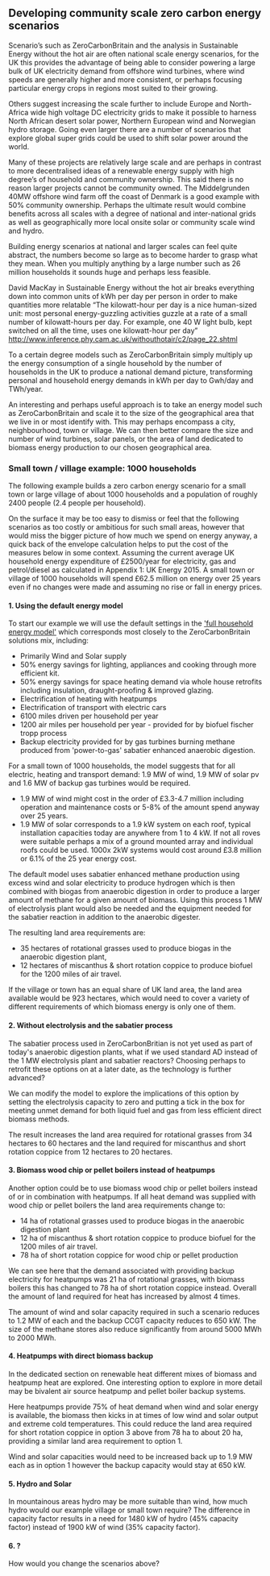 ## Developing community scale zero carbon energy scenarios

Scenario’s such as ZeroCarbonBritain and the analysis in Sustainable Energy without the hot air are often national scale energy scenarios, for the UK this provides the advantage of being able to consider powering a large bulk of UK electricity demand from offshore wind turbines, where wind speeds are generally higher and more consistent, or perhaps focusing particular energy crops in regions most suited to their growing.

Others suggest increasing the scale further to include Europe and North-Africa wide high voltage DC electricity grids to make it possible to harness North African desert solar power, Northern European wind and Norwegian hydro storage. Going even larger there are a number of scenarios that explore global super grids could be used to shift solar power around the world. 

Many of these projects are relatively large scale and are perhaps in contrast to more decentralised ideas of a renewable energy supply with high degree’s of household and community ownership. This said there is no reason larger projects cannot be community owned. The Middelgrunden 40MW offshore wind farm off the coast of Denmark is a good example with 50% community ownership. Perhaps the ultimate result would combine benefits across all scales with a degree of national and inter-national grids as well as geographically more local onsite solar or community scale wind and hydro.

Building energy scenarios at national and larger scales can feel quite abstract, the numbers become so large as to become harder to grasp what they mean. When you multiply anything by a large number such as 26 million households it sounds huge and perhaps less feasible.

David MacKay in Sustainable Energy without the hot air breaks everything down into common units of kWh per day per person in order to make quantities more relatable “The kilowatt-hour per day is a nice
human-sized unit: most personal energy-guzzling activities guzzle at a
rate of a small number of kilowatt-hours per day. For example, one 40 W
light bulb, kept switched on all the time, uses one kilowatt-hour per day”  http://www.inference.phy.cam.ac.uk/withouthotair/c2/page_22.shtml 

To a certain degree models such as ZeroCarbonBritain simply multiply up the energy consumption of a single household by the number of households in the UK to produce a national demand picture, transforming personal and household energy demands in kWh per day to Gwh/day and TWh/year.

An interesting and perhaps useful approach is to take an energy model such as ZeroCarbonBritain and scale it to the size of the geographical area that we live in or most identify with. This may perhaps encompass a city, neighbourhood, town or village. We can then better compare the size and number of wind turbines, solar panels, or the area of land dedicated to biomass energy production to our chosen geographical area.

### Small town / village example: 1000 households

The following example builds a zero carbon energy scenario for a small town or large village of about 1000 households and a population of roughly 2400 people (2.4 people per household).

On the surface it may be too easy to dismiss or feel that the following scenarios as too costly or ambitious for such small areas, however that would miss the bigger picture of how much we spend on energy anyway, a quick back of the envelope calculation helps to put the cost of the measures below in some context. Assuming the current average UK household energy expenditure of £2500/year for electricity, gas and petrol/diesel as calculated in Appendix 1: UK Energy 2015. A small town or village of 1000 households will spend £62.5 million on energy over 25 years even if no changes were made and assuming no rise or fall in energy prices.

#### 1. Using the default energy model

To start our example we will use the default settings in the ['full household energy model'](../zcem/integrated.html#fullhousehold) which corresponds most closely to the ZeroCarbonBritain solutions mix, including:

- Primarily Wind and Solar supply
- 50% energy savings for lighting, appliances and cooking through more efficient kit.
- 50% energy savings for space heating demand via whole house retrofits including insulation, draught-proofing & improved glazing.
- Electrification of heating with heatpumps
- Electrification of transport with electric cars
- 6100 miles driven per household per year 
- 1200 air miles per household per year - provided for by biofuel fischer tropp process
- Backup electricity provided for by gas turbines burning methane produced from 'power-to-gas' sabatier enhanced anaerobic digestion.

For a small town of 1000 households, the model suggests that for all electric, heating and transport demand: 1.9 MW of wind, 1.9 MW of solar pv and 1.6 MW of backup gas turbines would be required.

- 1.9 MW of wind might cost in the order of £3.3-4.7 million including operation and maintenance costs or 5-8% of the amount spend anyway over 25 years. 
- 1.9 MW of solar corresponds to a 1.9 kW system on each roof, typical installation capacities today are anywhere from 1 to 4 kW. If not all roves were suitable perhaps a mix of a ground mounted array and individual roofs could be used. 1000x 2kW systems would cost around £3.8 million or 6.1% of the 25 year energy cost.

The default model uses sabatier enhanced methane production using excess wind and solar electricity to produce hydrogen which is then combined with biogas from anaerobic digestion in order to produce a larger amount of methane for a given amount of biomass. Using this process 1 MW of electrolysis plant would also be needed and the equipment needed for the sabatier reaction in addition to the anaerobic digester.

The resulting land area requirements are: 

- 35 hectares of rotational grasses used to produce biogas in the anaerobic digestion plant, 
- 12 hectares of miscanthus & short rotation coppice to produce biofuel for the 1200 miles of air travel. 

If the village or town has an equal share of UK land area, the land area available would be 923 hectares, which would need to cover a variety of different requirements of which biomass energy is only one of them.

#### 2. Without electrolysis and the sabatier process

The sabatier process used in ZeroCarbonBritian is not yet used as part of today's anaerobic digestion plants, what if we used standard AD instead of the 1 MW electrolysis plant and sabatier reactors? Choosing perhaps to retrofit these options on at a later date, as the technology is further advanced?

We can modify the model to explore the implications of this option by setting the electrolysis capacity to zero and putting a tick in the box for meeting unmet demand for both liquid fuel and gas from less efficient direct biomass methods.

The result increases the land area required for rotational grasses from 34 hectares to 60 hectares and the land required for miscanthus and short rotation coppice from 12 hectares to 20 hectares.

#### 3. Biomass wood chip or pellet boilers instead of heatpumps

Another option could be to use biomass wood chip or pellet boilers instead of or in combination with heatpumps. If all heat demand was supplied with wood chip or pellet boilers the land area requirements change to:

- 14 ha of rotational grasses used to produce biogas in the anaerobic digestion plant
- 12 ha of miscanthus & short rotation coppice to produce biofuel for the 1200 miles of air travel. 
- 78 ha of short rotation coppice for wood chip or pellet production

We can see here that the demand associated with providing backup electricity for heatpumps was 21 ha of rotational grasses, with biomass boilers this has changed to 78 ha of short rotation coppice instead. Overall the amount of land required for heat has increased by almost 4 times.

The amount of wind and solar capacity required in such a scenario reduces to 1.2 MW of each and the backup CCGT capacity reduces to 650 kW. The size of the methane stores also reduce significantly from around 5000 MWh to 2000 MWh.

#### 4. Heatpumps with direct biomass backup

In the dedicated section on renewable heat different mixes of biomass and heatpump heat are explored. One interesting option to explore in more detail may be bivalent air source heatpump and pellet boiler backup systems. 

Here heatpumps provide 75% of heat demand when wind and solar energy is available, the biomass then kicks in at times of low wind and solar output and extreme cold temperatures. This could reduce the land area required for short rotation coppice in option 3 above from 78 ha to about 20 ha, providing a similar land area requirement to option 1. 

Wind and solar capacities would need to be increased back up to 1.9 MW each as in option 1 however the backup capacity would stay at 650 kW. 

#### 5. Hydro and Solar

In mountainous areas hydro may be more suitable than wind, how much hydro would our example village or small town require? The difference in capacity factor results in a need for 1480 kW of hydro (45% capacity factor) instead of 1900 kW of wind (35% capacity factor).

#### 6. ?

How would you change the scenarios above? 






 






